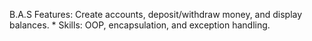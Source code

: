 B.A.S
Features: Create accounts, deposit/withdraw money, and display balances. * Skills: OOP, encapsulation, and exception handling.

